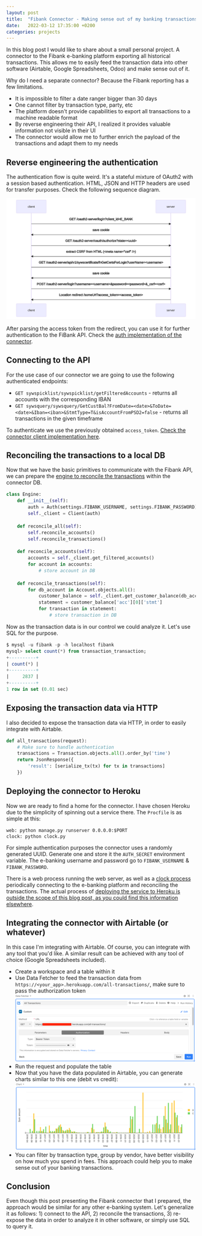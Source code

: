 ```yaml
---
layout: post
title:  "Fibank Connector - Making sense out of my banking transactions"
date:   2022-03-12 17:35:00 +0200
categories: projects
---
```


In this blog post I would like to share about a small personal project. A connector to the Fibank e-banking platform exporting all historical transactions. This allows me to easily feed the transaction data into other software (Airtable, Google Spreadsheets, Odoo) and make sense out of it.

Why do I need a separate connector? Because the Fibank reporting has a few limitations.

- It is impossible to filter a date ranger bigger than 30 days
- One cannot filter by transaction type, party, etc
- The platform doesn't provide capabilities to export all transactions to a machine readable format
- By reverse engineering their API, I realized it provides valuable information not visible in their UI
- The connector would allow me to further enrich the payload of the transactions and adapt them to my needs

## Reverse engineering the authentication

The authentication flow is quite weird. It's a stateful mixture of OAuth2 with a session based authentication. HTML, JSON and HTTP headers are used for transfer purposes. Check the following sequence diagram.

![Auth Sequence Diagram](/assets/images/fibank-connector-sequence-diagram.svg)

After parsing the access token from the redirect, you can use it for further authentication to the FiBank API. Check the [auth implementation of the connector](https://github.com/jordanjambazov/fibank-connector/blob/880b972ea13e8e9d5203c82036f7d5b6172c9961/connector/auth.py).

## Connecting to the API

For the use case of our connector we are going to use the following authenticated endpoints:

- `GET sywspicklist/sywspicklist/getFilteredAccounts` - returns all accounts with the corresponding IBAN
- `GET sywsquery/sywsquery/GetCustBal?FromDate=<date>&ToDate=<date>&Iban=<iban>&StmtType=T&isAccountFromPSD2=false` - returns all transactions in the given timeframe

To authenticate we use the previously obtained `access_token`. [Check the connector client implementation here](https://github.com/jordanjambazov/fibank-connector/blob/04dbf55be31fb0a46d4d32299b4ed28e4117cb73/connector/client.py).

## Reconciling the transactions to a local DB

Now that we have the basic primitives to communicate with the Fibank API, we can prepare the [engine to reconcile the transactions](https://github.com/jordanjambazov/fibank-connector/blob/master/connector/engine/engine.py) within the connector DB.

```python
class Engine:
    def __init__(self):
        auth = Auth(settings.FIBANK_USERNAME, settings.FIBANK_PASSWORD)
        self._client = Client(auth)

    def reconcile_all(self):
        self.reconcile_accounts()
        self.reconcile_transactions()

    def reconcile_accounts(self):
        accounts = self._client.get_filtered_accounts()
        for account in accounts:
            # store account in DB

    def reconcile_transactions(self):
        for db_account in Account.objects.all():
            customer_balance = self._client.get_customer_balance(db_account.iban)
            statement = customer_balance['acc'][0]['stmt']
            for transaction in statement:
                # store transaction in DB
```

Now as the transaction data is in our control we could analyze it. Let's use SQL for the purpose.

```sql
$ mysql -u fibank -p -h localhost fibank
mysql> select count(*) from transaction_transaction;
+----------+
| count(*) |
+----------+
|     2837 |
+----------+
1 row in set (0.01 sec)
```

## Exposing the transaction data via HTTP

I also decided to expose the transaction data via HTTP, in order to easily integrate with Airtable.

```python
def all_transactions(request):
    # Make sure to handle authentication
    transactions = Transaction.objects.all().order_by('time')
    return JsonResponse({
        'result': [serialize_tx(tx) for tx in transactions]
    })
```

## Deploying the connector to Heroku

Now we are ready to find a home for the connector. I have chosen Heroku due to the simplicity of spinning out a service there. The `Procfile` is as simple at this:

```
web: python manage.py runserver 0.0.0.0:$PORT
clock: python clock.py
```

For simple authentication purposes the connector uses a randomly generated UUID. Generate one and store it the `AUTH_SECRET` environment variable. The e-banking username and password go to `FIBANK_USERNAME` & `FIBANK_PASSWORD`.

There is a web process running the web server, as well as a [clock process](https://github.com/jordanjambazov/fibank-connector/blob/799a91cc2431b0d03325c6b9a6b41616ea9ba470/clock.py) periodically connecting to the e-banking platform and reconciling the transactions. The actual process of [deploying the service to Heroku is outside the scope of this blog post, as you could find this information elsewhere](https://devcenter.heroku.com/articles/deploying-python).

## Integrating the connector with Airtable (or whatever)

In this case I'm integrating with Airtable. Of course, you can integrate with any tool that you'd like. A similar result can be achieved with any tool of choice (Google Spreadsheets included).

- Create a workspace and a table within it
- Use Data Fetcher to feed the transaction data from `https://<your_app>.herokuapp.com/all-transactions/`, make sure to pass the authorization token
  ![Fibank Connector - Airtable Data Fetcher](/assets/images/fibank-connector-airtable-data-fetcher.png)
- Run the request and populate the table
- Now that you have the data populated in Airtable, you can generate charts similar to this one (debit vs credit):
  ![Fibank Connector - Debit vs Credit](/assets/images/fibank-connector-airtable-chart.png)
- You can filter by transaction type, group by vendor, have better visibility on how much you spend in fees. This approach could help you to make sense out of your banking transactions.

## Conclusion

Even though this post presenting the Fibank connector that I prepared, the approach would be similar for any other e-banking system. Let's generalize it as follows: 1) connect to the API, 2) reconcile the transactions, 3) re-expose the data in order to analyze it in other software, or simply use SQL to query it.

